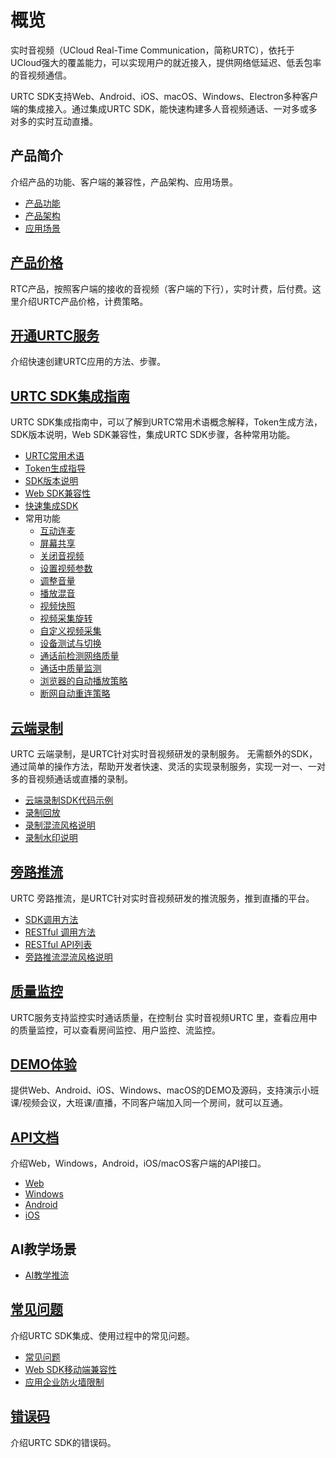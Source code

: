 # 概览

实时音视频（UCloud Real-Time Communication，简称URTC），依托于UCloud强大的覆盖能力，可以实现用户的就近接入，提供网络低延迟、低丢包率的音视频通信。

URTC SDK支持Web、Android、iOS、macOS、Windows、Electron多种客户端的集成接入。通过集成URTC SDK，能快速构建多人音视频通话、一对多或多对多的实时互动直播。


## 产品简介

介绍产品的功能、客户端的兼容性，产品架构、应用场景。

* [产品功能](/urtc/introduction/functions)
* [产品架构](/urtc/introduction/structure)
* [应用场景](/urtc/introduction/scenario)

## [产品价格](/urtc/price)

RTC产品，按照客户端的接收的音视频（客户端的下行），实时计费，后付费。这里介绍URTC产品价格，计费策略。

## [开通URTC服务](/urtc/quick)

介绍快速创建URTC应用的方法、步骤。

## [URTC SDK集成指南](/urtc/sdk/index)

URTC SDK集成指南中，可以了解到URTC常用术语概念解释，Token生成方法，SDK版本说明，Web SDK兼容性，集成URTC SDK步骤，各种常用功能。

* [URTC常用术语](urtc/sdk/term)
* [Token生成指导](/urtc/sdk/token)
* [SDK版本说明](/urtc/sdk/Version)
* [Web SDK兼容性](/urtc/sdk/SDKLimit)
* [快速集成SDK](/urtc/sdk/VideoStart)    
* 常用功能    
	* [互动连麦](/urtc/sdk/Video/Interactive)        
	* [屏幕共享](/urtc/sdk/Video/screenshare)     
	* [关闭音视频](/urtc/sdk/Video/mute)    
	* [设置视频参数](/urtc/sdk/Video/videoProfile)    
	* [调整音量](/urtc/sdk/Audio/AudioVolume)   		
	* [播放混音](/urtc/sdk/Audio/AudioMixing)   	
	* [视频快照](/urtc/sdk/Video/videoSnap)   
	* [视频采集旋转](urtc/sdk/Video/VideoRotation)   
	* [自定义视频采集](/urtc/sdk/Video/CustomVideoInput)  
	* [设备测试与切换](/urtc/sdk/Device/DeviceTestSwitch)     
	* [通话前检测网络质量](/urtc/sdk/Device/TestQuality)   
	* [通话中质量监测](/urtc/sdk/Device/CallQuality)   
	* [浏览器的自动播放策略](/urtc/sdk/Video/WebAutoPlay)  
	* [断网自动重连策略](/urtc/sdk/Device/ReConnect)  

## [云端录制](/urtc/cloudRecord/index)  

URTC 云端录制，是URTC针对实时音视频研发的录制服务。
无需额外的SDK，通过简单的操作方法，帮助开发者快速、灵活的实现录制服务，实现一对一、一对多的音视频通话或直播的录制。

* [云端录制SDK代码示例](/urtc/cloudRecord/RecordStart)    
* [录制回放](/urtc/cloudRecord/PlayRecordFile)
* [录制混流风格说明](/urtc/cloudRecord/RecordLaylout)  
* [录制水印说明](/urtc/cloudRecord/RecordWatermark)  

## [旁路推流](/urtc/cdnSteaming/index)  

URTC 旁路推流，是URTC针对实时音视频研发的推流服务，推到直播的平台。

* [SDK调用方法](/urtc/cdnSteaming/cdnSteaming_SDK)    
* [RESTful 调用方法](/urtc/cdnSteaming/cdnSteaming_RESTful)    
* [RESTful API列表](/urtc/cdnSteaming/cdnSteaming_RESTfulAPI)    
* [旁路推流混流风格说明](/urtc/cdnSteaming/Laylout)  

## [质量监控](/urtc/quality/qualityDocs)

URTC服务支持监控实时通话质量，在控制台 实时音视频URTC 里，查看应用中的质量监控，可以查看房间监控、用户监控、流监控。

## [DEMO体验](/urtc/demo)

提供Web、Android、iOS、Windows、macOS的DEMO及源码，支持演示小班课/视频会议，大班课/直播，不同客户端加入同一个房间，就可以互通。

## [API文档](/urtc/api/index)

介绍Web，Windows，Android，iOS/macOS客户端的API接口。

* [Web](/urtc/api/Web)  
* [Windows](/urtc/api/Windows)  
* [Android](/urtc/api/Android)  
* [iOS](/urtc/api/iOS)  

## AI教学场景

* [AI教学推流](/urtc/scenarioSDK/AIclass/Teacher)  


## [常见问题](urtc/faq/index)

介绍URTC SDK集成、使用过程中的常见问题。

* [常见问题](/urtc/faq/index)
* [Web SDK移动端兼容性](/urtc/faq/web_mobile) 
* [应用企业防火墙限制](/urtc/faq/firewall)  

## [错误码](/urtc/ErrorCode)

介绍URTC SDK的错误码。
    
 
